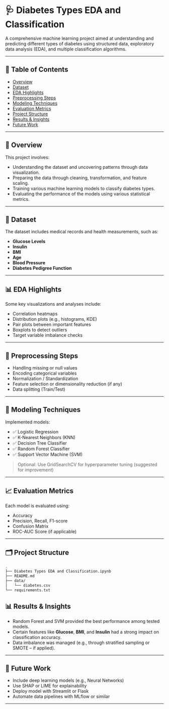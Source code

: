 # 🩺 Diabetes Types EDA and Classification

A comprehensive machine learning project aimed at understanding and predicting different types of diabetes using structured data, exploratory data analysis (EDA), and multiple classification algorithms.

---

## 📌 Table of Contents

- [Overview](#overview)
- [Dataset](#dataset)
- [EDA Highlights](#eda-highlights)
- [Preprocessing Steps](#preprocessing-steps)
- [Modeling Techniques](#modeling-techniques)
- [Evaluation Metrics](#evaluation-metrics)
- [Project Structure](#project-structure)
- [Results & Insights](#results--insights)
- [Future Work](#future-work)

---

## 🧠 Overview

This project involves:
- Understanding the dataset and uncovering patterns through data visualization.
- Preparing the data through cleaning, transformation, and feature scaling.
- Training various machine learning models to classify diabetes types.
- Evaluating the performance of the models using various statistical metrics.

---

## 📂 Dataset

The dataset includes medical records and health measurements, such as:
- **Glucose Levels**
- **Insulin**
- **BMI**
- **Age**
- **Blood Pressure**
- **Diabetes Pedigree Function**

>

---

## 📊 EDA Highlights

Some key visualizations and analyses include:
- Correlation heatmaps
- Distribution plots (e.g., histograms, KDE)
- Pair plots between important features
- Boxplots to detect outliers
- Target variable imbalance checks

---

## 🧹 Preprocessing Steps

- Handling missing or null values
- Encoding categorical variables
- Normalization / Standardization
- Feature selection or dimensionality reduction (if any)
- Data splitting (Train/Test)

---

## 🤖 Modeling Techniques

Implemented models:
- ✅ Logistic Regression
- ✅ K-Nearest Neighbors (KNN)
- ✅ Decision Tree Classifier
- ✅ Random Forest Classifier
- ✅ Support Vector Machine (SVM)

> Optional: Use GridSearchCV for hyperparameter tuning (suggested for improvement)

---

## 📈 Evaluation Metrics

Each model is evaluated using:
- Accuracy
- Precision, Recall, F1-score
- Confusion Matrix
- ROC-AUC Score (if applicable)

---

## 🗂 Project Structure

```bash
.
├── Diabetes Types EDA and Classification.ipynb
├── README.md
├── data/
│   └── diabetes.csv
└── requirements.txt
```


## 📊 Results & Insights

- Random Forest and SVM provided the best performance among tested models.
- Certain features like **Glucose**, **BMI**, and **Insulin** had a strong impact on classification accuracy.
- Data imbalance was managed (e.g., through stratified sampling or SMOTE – if applied).

---

## 🚀 Future Work

- Include deep learning models (e.g., Neural Networks)
- Use SHAP or LIME for explainability
- Deploy model with Streamlit or Flask
- Automate data pipelines with MLflow or similar

---
